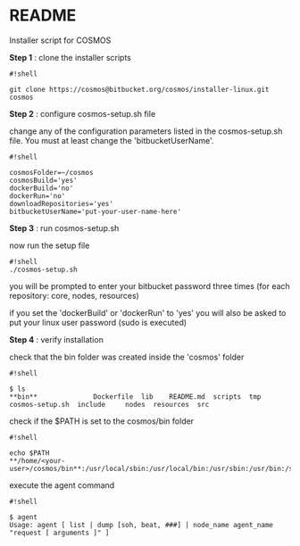 # README #

Installer script for COSMOS


**Step 1** : clone the installer scripts
```
#!shell

git clone https://cosmos@bitbucket.org/cosmos/installer-linux.git cosmos
```

**Step 2** : configure cosmos-setup.sh file

change any of the configuration parameters listed in the cosmos-setup.sh file. You must at least change the 'bitbucketUserName'.

```
#!shell

cosmosFolder=~/cosmos
cosmosBuild='yes'
dockerBuild='no'
dockerRun='no'
downloadRepositories='yes'
bitbucketUserName='put-your-user-name-here'
```
**Step 3** : run cosmos-setup.sh

now run the setup file

```
#!shell
./cosmos-setup.sh
```
you will be prompted to enter your bitbucket password three times (for each repository: core, nodes, resources)

if you set the 'dockerBuild' or 'dockerRun' to 'yes' you will also be asked to put your linux user password (sudo is executed)

**Step 4** : verify installation

check that the bin folder was created inside the 'cosmos' folder

```
#!shell

$ ls
**bin**              Dockerfile  lib    README.md  scripts  tmp
cosmos-setup.sh  include     nodes  resources  src

```
check if the $PATH is set to the cosmos/bin folder


```
#!shell

echo $PATH
**/home/<your-user>/cosmos/bin**:/usr/local/sbin:/usr/local/bin:/usr/sbin:/usr/bin:/sbin:/bin

```

execute the agent command

```
#!shell

$ agent
Usage: agent [ list | dump [soh, beat, ###] | node_name agent_name "request [ arguments ]" ]

```




